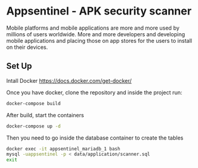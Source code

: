 # Appsentinel - APK security scanner

Mobile platforms and mobile applications are more and more used by millions of users worldwide. More and more developers and developing mobile applications and placing those on app stores for the users to install on their devices.

## Set Up

Intall Docker https://docs.docker.com/get-docker/

Once you have docker, clone the repository and inside the project run:
```bash
docker-compose build
```
After build, start the containers
```bash
docker-compose up -d
```
Then you need to go inside the database container to create the tables
```bash
docker exec -it appsentinel_mariadb_1 bash
mysql -uappsentinel -p < data/application/scanner.sql
exit
```